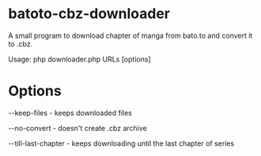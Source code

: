 # batoto-cbz-downloader
A small program to download chapter of manga from bato.to and convert it to .cbz.

Usage: 
php downloader.php URLs [options]

# Options
--keep-files - keeps downloaded files

--no-convert - doesn't create .cbz archive

--till-last-chapter - keeps downloading until the last chapter of series

